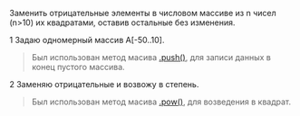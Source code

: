 Заменить отрицательные элементы в числовом массиве из n чисел (n>10) их квадратами, оставив остальные без изменения.

1 Задаю одномерный массив А[-50..10].

> Был использован метод масива [.push()](https://developer.mozilla.org/ru/docs/Web/JavaScript/Reference/Global_Objects/Array/push), для записи данных в конец пустого массива.

2 Заменяю отрицательные и возвожу в степень.
> Был использован метод масива [.pow()](https://developer.mozilla.org/ru/docs/Web/JavaScript/Reference/Global_Objects/Math/pow), для возведения в квадрат.

